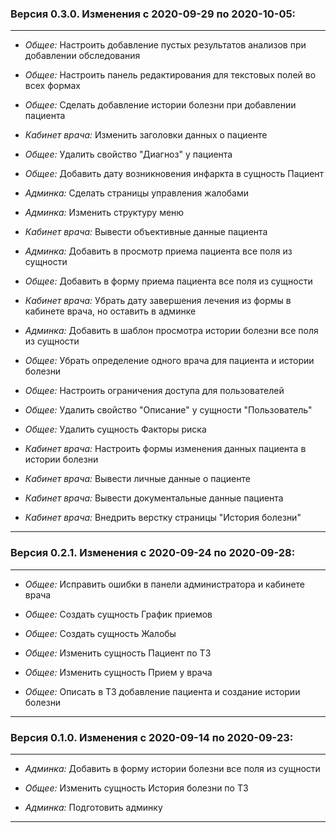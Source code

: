 
<h3>Версия 0.3.0. Изменения c 2020-09-29 по 2020-10-05:</h3>

-- -
- *Общее:* Настроить добавление пустых результатов анализов при добавлении обследования

- *Общее:* Настроить панель редактирования для текстовых полей во всех формах

- *Общее:* Сделать добавление истории болезни при добавлении пациента

- *Кабинет врача:* Изменить заголовки данных о пациенте

- *Общее:* Удалить свойство "Диагноз" у пациента

- *Общее:* Добавить дату возникновения инфаркта в сущность Пациент

- *Админка:* Сделать страницы управления жалобами

- *Админка:* Изменить структуру меню

- *Кабинет врача:* Вывести объективные данные пациента

- *Админка:* Добавить в просмотр приема пациента все поля из сущности

- *Общее:* Добавить в форму приема пациента все поля из сущности

- *Кабинет врача:* Убрать дату завершения лечения из формы в кабинете врача, но оставить в админке

- *Админка:* Добавить в шаблон просмотра истории болезни все поля из сущности

- *Общее:* Убрать определение одного врача для пациента и истории болезни

- *Общее:* Настроить ограничения доступа для пользователей

- *Общее:* Удалить свойство "Описание" у сущности "Пользователь"

- *Общее:* Удалить сущность Факторы риска

- *Кабинет врача:* Настроить формы изменения данных пациента в истории болезни

- *Кабинет врача:* Вывести личные данные о пациенте

- *Кабинет врача:* Вывести документальные данные пациента

- *Кабинет врача:* Внедрить верстку страницы "История болезни"
-- -
<h3>Версия 0.2.1. Изменения c 2020-09-24 по 2020-09-28:</h3>

-- -
- *Общее:* Исправить ошибки в панели администратора и кабинете врача

- *Общее:* Создать сущность График приемов

- *Общее:* Создать сущность Жалобы

- *Общее:* Изменить сущность Пациент по ТЗ

- *Общее:* Изменить сущность Прием у врача

- *Общее:* Описать в ТЗ добавление пациента и создание истории болезни

-- -
<h3>Версия 0.1.0. Изменения c 2020-09-14 по 2020-09-23:</h3>

-- -
- *Админка:* Добавить в форму истории болезни все поля из сущности

- *Общее:* Изменить сущность История болезни по ТЗ

- *Админка:* Подготовить админку
-- -